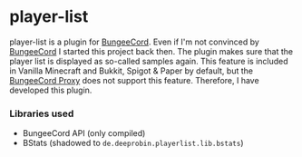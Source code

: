# player-list

player-list is a plugin for [BungeeCord](https://github.com/SpigotMC/BungeeCord). Even if I'm not convinced by [BungeeCord](https://github.com/SpigotMC/BungeeCord) I started this project back then. The plugin makes sure that the player list is displayed as so-called samples again. This feature is included in Vanilla Minecraft and Bukkit, Spigot & Paper by default, but the [BungeeCord Proxy](https://github.com/SpigotMC/BungeeCord) does not support this feature. Therefore, I have developed this plugin.

### Libraries used
* BungeeCord API (only compiled)
* BStats (shadowed to `de.deeprobin.playerlist.lib.bstats`)